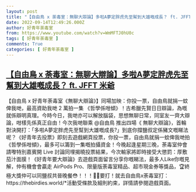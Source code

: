 ```yaml
---
layout: post
title: "【自由鳥 x 荼毒室：無聊大辯論】多啦A夢定胖虎先至幫到大雄嘅成長？ ft. JFFT 米爺"
date: 2022-09-14T12:49:26.000Z
author: 好青年荼毒室
from: https://www.youtube.com/watch?v=WmMFTJ0hU0c
tags: [ 好青年荼毒室 ]
comments: True
categories: [ 好青年荼毒室 ]
---
```

<!--1663159766000-->
[【自由鳥 x 荼毒室：無聊大辯論】多啦A夢定胖虎先至幫到大雄嘅成長？ ft. JFFT 米爺](https://www.youtube.com/watch?v=WmMFTJ0hU0c)
------

<div>
【自由鳥 x 好青年荼毒室《無聊大辯論》】同場加映：你投一票，自由鳥就捐一蚊俾我哋，最高資助我哋 2 萬拍一集 《哲學係咁傾》！古希臘先賢日日辯論，為嘅就係辯明真理。今時今日，我哋亦可以解放腦袋，思想無聊日常，同室友一齊大辯論，咁樣先係真正自由！今次我哋聯乘 @自由鳥 推出四場《 無聊大辯論》，首輪對決開打：「多啦A夢定胖虎先至幫到大雄嘅成長?」到底你撐鹽叔定係豬文嘅睇法呢？《好青年去投票》即刻去遊戲網頁投票，你投一票，自由鳥就捐一蚊俾我哋拍《哲學係咁傾》，最多可以籌到一集嘅拍攝資金！今晚起逢星期三晚，荼毒室仲會請嚟特別嘉賓開 Live 討論同埋揭曉投票結果，今次輸家將即時接受大懲罰：厚敷茄汁面膜！《好青年要大辯論》去遊戲頁面留言分享你嘅睇法，最多人Like你嘅見解，仲有機會會贏走 AirPods Pro、限量版荼毒室精品、超市現金券等獎品，🏆終極大獎仲可以同鹽叔共晉晚餐😳！！！🕺🏻要打！就去自由鳥x荼毒室打：https://thebirdies.world/*活動受條款及細則約束，詳情請參閱遊戲頁面。
</div>
